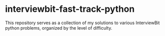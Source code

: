 # interviewbit-fast-track-python

This repository serves as a collection of my solutions to various InterviewBit python problems, organized by the level of difficulty. 
